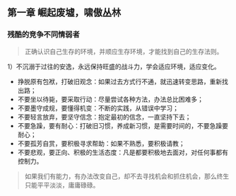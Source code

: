 ## 第一章 崛起废墟，啸傲丛林

### 残酷的竞争不同情弱者

> 正确认识自己生存的环境，并顺应生存环境，才能找到自己的生存法则。

1）不沉溺于过往的安逸，永远保持旺盛的战斗力，学会适应环境，适应变化。
- 挣脱原有包袱，打破旧观念：如果过去方式行不通，就迅速转变思路，重新找出路；
- 不要坐以待毙，要采取行动：尽量尝试各种方法，办法总比困难多；
- 不要墨守成规，要懂得机变：不断的实践，从错误中学习；
- 不要轻言放弃，要坚守信念：抱定最初的信念，一直坚持下去；
- 不要急躁，要有耐心：打破旧习惯，养成新习惯，是需要时间的，不要急躁要耐心；
- 不要孤芳自赏，要积极寻求帮助：如果不熟悉，要积极请教；
- 不要悲观，要正向、积极的生活态度：凡是都要积极地去面对，对任何事都有控制力。

> 如果我们有能力，有办法改变自己，却不去寻找机会和抓住机会，那么终生只能平平淡淡，庸庸碌碌。

